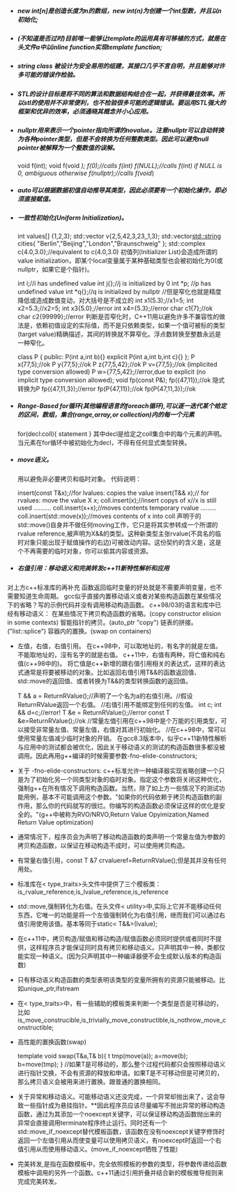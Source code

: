* ##### new int[n]是创造长度为n的数组，new int(n)为创建一个int型数，并且以n初始化;
* ##### (不知道是否过时)目前唯一能够让template的运用具有可移植的方式，就是在头文件a中以inline function实现template function;
* ##### string class 被设计为安全易用的组建，其接口几乎不言自明，并且能够对许多可能的错误作检验。
* ##### STL的设计目标是将不同的算法和数据结构结合在一起，并获得最佳效率。所以stl的使用并不非常便利，也不检验很多可能的逻辑错误。要运用STL强大的框架和优异的效率，必须通晓其概念并小心应用。
* ##### nullptr用来表示一个pointer指向所谓的novalue。注意nullptr可以自动转换为各种pointer类型，但是不会转换为任何整数类型。因此可以避免null pointer被解释为一个整数值的误解。


	void f(int);
	void f(void *);
	f(0);//calls f(int)
	f(NULL);//calls f(int) if NULL is 0, ambiguous otherwise
	f(nullptr);//calls f(void*)
* ##### auto可以根据数据初值自动推导其类型，因此必须要有一个初始化操作，即必须直接赋值。
* ##### 一致性初始化(Uniform Initialization)。


	int values[] {1,2,3};
	std::vector<int> v{2,5,42,3,23,,1,3};
	std::vector<std::string> cities{
	"Berlin","Beijing","London","Braunschweig"
	};
	std::complex<double> c{4.0,3.0};//equivalent to c(4.0,3.0)
初值列(Initializer List)会造成所谓的value initialization，即某个local变量属于某种基础类型也会被初始化为0(或nullptr，如果它是个指针)。

	int i;//i has undefined value
	int j{};//j is initialized by 0
	int *p; //p has undefined value
	int *q{};//q is initialized by nullptr
	//但是窄化也就是精度降低或造成数值变动，对大括号是不成立的
	int x1(5.3);//x1=5;
	int x2=5.3;//x2=5;
	int x3{5.0};//error
	int x4={5.3};//error
	char c1{7};//ok
	char c2{99999};//error
判断是否窄化时，C++11用以避免许多不兼容性的做法是，依赖初值设定的实际值，而不是只依赖类型，如果一个值可被标的类型(target value)精确描述，其间的转换就不算窄化。浮点数转换至整数永远是一种窄化。

	class P
	{ 
		public:
			P(int a,int b){}
			explicit P(int a,int b,int c){}
	};
	P x(77,5);//ok
	P y{77,5};//ok
	P z{77,5,42};//ok
	P v={77,5};//ok  (implicited type conversion allowed)
	P w={77,5,42};//error,due to explicit (no implicit type conversion allowed);
	void fp(const P&);
	fp({47,11});//ok  隐式转换为P
	fp({47,11,3});//error
	fp(P{47,11});//ok
	fp(P{47,11,3});//ok

* ##### Range-Based for循环(其他编程语言的foreach循环),可以逐一迭代某个给定的区间，数组，集合(range,array,or collection)内的每一个元素
  for(decl:coll){
  	statement
  }
  其中decl是给定之coll集合中的每个元素的声明。
  当元素在for循环中被初始化为decl，不得有任何显式类型转换。
* ##### move语义。
  用以避免非必要拷贝和临时对象。
  代码说明：
	

	insert(const T&x);//for lvalues: copies the value
	insert(T&& x);// for rvalues: move the value
	X x;
	coll.insert(x);//insert copys of x//x is still used
	..........
	coll.insert(x+x);//moves contents temporary rvalue
	.........
	coll.insert(std::move(x));//moves contents of x into coll
声明于<utility>的std::move()自身并不做任何moving工作，它只是将其实参转成一个所谓的rvalue reference,被声明为X&&的类型。这种新类型主张rvalue(不具名的临时对象只能出现于赋值操作的右边)可被改动内容。这份契约的含义是，这是个不再需要的临时对象，你可以偷其内容或资源。
* ##### 右值引用：移动语义和完美转发c++11新特性解析和应用
对上方c++标准库的再补充
函数返回临时变量的好处就是不需要声明变量，也不需要知道生命周期。
gcc似乎直接内置移动语义或者对某些构造函数在某些情况下的省略？写的示例代码并没有调用移动构造函数。
c++98/03的语言和库中已经有移动语义：
在某些情况下拷贝构造函数的省略。(copy constructor elision in some contexts)
智能指针的拷贝。(auto_ptr "copy")
链表的拼接。("list::splice")
容器内的置换。(swap on containers)

* 左值，右值，右值引用。
	在c++98中，可以取地址的，有名字的就是左值。不能取地址的，沒有名字的就是右值。
	c++11中，右值有两种，将亡值和纯右值(c++98中的)。
	将亡值是c++新增的跟右值引用相关的表达式，这样的表达式通常是将要被移动的对象。比如返回右值引用T&&的函数返回值、std::move的返回值、或者转换为T&&的类型转换函数的返回值。


	T && a = ReturnRValue();//声明了一个名为a的右值引用。//假设ReturnRValue返回一个右值。
	//右值引用不能绑定到任何的左值。
	int c;
	int && d=c;//error!
	T &e = ReturnRValue();//error
	const T &e=ReturnRValue();//ok
	//常量左值引用在c++98中是个万能的引用类型，可以接受非常量左值、常量左值，右值对其进行初始化。
	//在c++98中，常可以使用常量左值减少临时对象的开销。
在gcc8.3版本中，似乎c++11新特性解析与应用中的测试都会被优化，因此关于移动语义的测试的构造函数很多都没被调用。因此再用g++编译的时候需要参数-fno-elide-constructors;
* 关于 -fno-elide-constructors:
	c++标准允许一种编译器实现省略创建一个只是为了初始化另一个同类型对象的临时对象。指定这个参数将关闭这种优化，强制g++在所有情况下调用构造函数。当然，除了如上方一些情况下的测试功能用例，基本不可能调用这个参数。"如果你的代码依赖于拷贝构造函数的副作用，那么你的代码就写的很烂。你编写的构造函数必须保证这样的优化是安全的。"(g++中被称为RVO/NRVO,Return Value Opyimization,Named Return Value optimization)
* 通常情况下，程序员会为声明了移动构造函数的类声明一个常量左值为参数的拷贝构造函数，以保证在移动构造不成时，可以使用拷贝构造。
* 有常量右值引用，const T &7 crvalueref=ReturnRValue();但是其并没有任何用处。
* 标准库在< type_traits>头文件中提供了三个模板类：is_rvalue_reference,is_lvalue_reference,is_reference	
* std::move,强制转化为右值。在头文件< utility>中,实际上它并不能移动任何东西，它唯一的功能是将一个左值强制转化为右值引用，继而我们可以通过右值引用使用该值。基本等同于static< T&&>(lvalue);
* 在c++11中，拷贝构造/赋值和移动构造/赋值函数必须同时提供或者同时不提供，这样程序员才能保证同时具有拷贝和移动语义。只声明其中一种，类都仅能实现一种语义。(因为只声明其中一种编译器便不会生成默认版本的构造函数)
* 只有移动语义构造函数的类型表明该类型的变量所拥有的资源只能被移动。比如unique_ptr,ifstream
* 在< type_traits>中，有一些辅助的模板类来判断一个类型是否是可移动的，比如is_move_construcible,is_trivially_move_constructible,is_nothrow_move_constructible;
* 高性能的置换函数(swap)

	
	template<typename T>
	void swap(T&a,T& b){
		t tmp(move(a));
		a=move(b);
		b=move(tmp);
	}
	//如果T是可移动的，那么整个过程代码都只会按照移动语义进行指针交换，不会有资源的释放和申请。如果T是不可移动但是可拷贝的，那么拷贝语义会被用来进行置换。跟普通的置换相同。
* 关于异常和移动语义。可能移动语义还没完成，一个异常却抛出来了，这会导致一些指针成为悬挂指针。**因此程序员应该尽量编写不抛出异常的移动构造函数，通过为其添加一个noexcept关键字，可以保证移动构造函数抛出来的异常会直接调用terminate程序终止运行。同时还有一个std::move_if_noexcept替代模板函数，该函数在没有noexcept关键字修饰时返回一个左值引用从而使变量可以使用拷贝语义，有noexcept时返回一个右值引用从而使用移动语义。(move_if_noexcept牺牲了性能)
* 完美转发,是指在函数模板中，完全依照模板的参数的类型，将参数传递给函数模板中调用的另外一个函数。c++11通过引用折叠并结合新的模板推导规则来完成完美转发。
